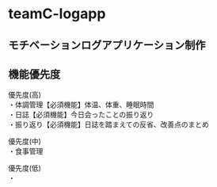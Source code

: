 # teamC-logapp   
## モチベーションログアプリケーション制作   

## 機能優先度
優先度(高)   
・体調管理【必須機能】体温、体重、睡眠時間    
・日誌【必須機能】今日会ったことの振り返り  
・振り返り【必須機能】日誌を踏まえての反省、改善点のまとめ  

優先度(中)   
・食事管理

優先度(低)   
・
